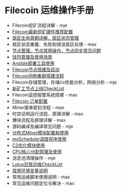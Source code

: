# Filecoin 运维操作手册

- Filecoin挖矿流程详解 - mje
- [Filecoin最新挖矿硬件推荐配置](./documents/hardware-configuration.md)
- [扇区生命周期详解，扇区状态管理](./documents/sector-life-cycle.md)
- 扇区状态重置、失败和错误扇区处理 - max
- [节点管理，节点常用操作，节点同步常见问题](./documents/daemon-operation.md)
- [钱包管理及使用场景](./documents/wallet-management.md)
- [Ansible部署工具使用](./documents/ansible-deploy-tool-usage.md)
- [Filecoin节点搭建及启动](./documents/daemon-deployment.md)
- [Filecoin同构集群搭建流程](./documents/mining-cluster-deployment.md)
- Filecoin存储管理，存储i/o性能分析，网络分析 - mje
- [新矿工节点上线CheckList](./documents/new-miner-checklist.md)
- Filecoin监控报警系统搭建 - max
- [Filecoin 订单配置](./documents/deals-configuration.md)
- Miner接单密封流程 - max
- 时空证明运行流程、原理详解 - max
- 爆块流程及原理详解 - max
- 源码编译及编译常见问题 - mje
- [分布式Miner模块配置和使用](./documents/distributed-miner-configuration.md)
- [myScheduler调度程序使用](./documents/myscheduler-configuration.md)
- [C2优化模块使用](./documents/c2-optimization-instructions.md)
- [CPU核心分配原理及使用](./documents/cores-optimization-instructions.md)
- 消息池清理操作 - mje
- [Lotus日常运维CheckList](./documents/lotus-ops-checklist.md)
- [常用环境变量说明](./documents/environment-usage.md)
- 常用运维脚本使用说明 - max
- 常见运维问题定位与解决 - max
